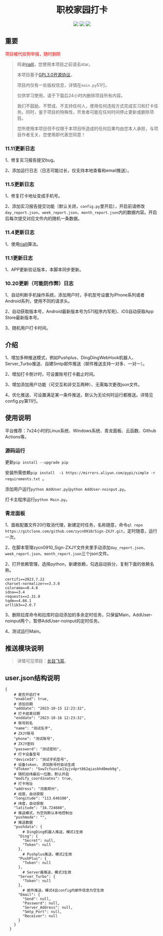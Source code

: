 <h1 align="center">职校家园打卡</h1>

<p align="center"><a href="https://www.gnu.org/licenses/gpl-3.0.zh-cn.html"><img src="https://img.shields.io/badge/Licenses-GPL3.0-brightgreen"></a> <a href="https://www.python.org/"><img src="https://img.shields.io/badge/Language-Python-brightgreen"></a>    <a href="https://github.com/rialll/fuckZXJY"><img src="https://img.shields.io/badge/Thank-rialll-red"></a></p>

## 重要
<font color="red">项目被代挂狗举报，随时删除</font>
>鸣谢[rialll](https://github.com/rialll/fuckZXJY)，您使用本项目之前请去star。
> 
>本项目基于[GPL3.0开源协议](https://www.gnu.org/licenses/gpl-3.0.zh-cn.html)。
> 
> 项目内仅有一处版权信息，详情在`main.py`51行。
> 
> 仅供学习使用，请于下载后24小时内删除项目所有内容。
> 
> 我们不鼓励、不赞成、不支持任何人，使用任何违规方式完成实习和打卡任务。同时，鉴于项目的特殊性，开发者可能在任何时间停止更新或删除项目。
> 
> 您所使用本项目但不仅限于本项目所造成的任何后果均由您本人承担，与项目作者无关，您使用即代表您同意！

### 11.11更新日志
1、修复实习报告提交bug。

2、添加运行日志（日志可能过长，仅支持本地查看和email推送）。

### 11.5更新日志
1、修复打卡地址变成手机号。

2、添加实习报告提交功能（默认关闭，`config.py`里开启），开启前请修改`day_report.json`、`week_report.json`、`month_report.json`内的数据内容。开启后每次提交对应文件内的随机一条数据。

### 11.4更新日志
1、使用[rialll](https://github.com/rialll/fuckZXJY)算法。

### 11.1更新日志
1、APP更新验证版本，本脚本同步更新。

### 10.20更新（可能防作弊）日志
1、自动判断手机操作系统，添加用户时，手机型号设置为iPhone系列或者Android系列，使用不同的请求头。

2、自动获取版本号，Android最新版本号为57(程序内写死)、iOS自动获取App Store最新版本号。

3、随机用户打卡时间。

## 介绍
1、增加多种推送模式，例如Pushplus、DingDingWebHook机器人、Server_Turbo推送、自建Smtp邮件推送（邮件推送支持一对多、一对一）。

2、增加打卡倒计时，可设置账号打卡截止时间。

3、增加添加用户功能（可交互和非交互两种）、无需每次更改json文件。

4、优化推送、可设置满足某一条件推送，默认为无论何时运行都推送。详情见config.py第11行。


## 使用说明

平台推荐：7x24小时的Linux系统、Windows系统、青龙面板、云函数、Github Actions等。

### 源码运行

更新```pip install --upgrade pip```

安装所需依赖```pip install  -i https://mirrors.aliyun.com/pypi/simple -r requirements.txt ```。

添加用户运行`python AddUser.py`/`python AddUser-noinput.py`。

打卡主程序运行`python Main.py`。

### 青龙面板

1、面板配置文件20行取消代理，新建定时任务，名称随意，命令```ql repo https://gitclone.com/github.com/zycn0910/Sign-ZXJY.git```，定时随意，运行一次。

2、在脚本管理zycn0910_Sign-ZXJY文件夹里手动添加`day_report.json`、`week_report.json`、`month_report.json`三个json文件。

2、打开依赖管理，选择python，新建依赖，勾选自动拆分，复制下面的依赖名称。
```
certifi==2023.7.22
charset-normalizer==3.3.0
colorama==0.4.6
idna==3.4
requests==2.31.0
tqdm==4.66.1
urllib3==2.0.7
```

3、删除拉库命令和拉库时自动添加的多余定时任务，只保留Main，AddUser-noinput两个，暂停AddUser-noinput的定时任务。

4、测试运行Main。

## 推送模块说明

>详情可见项目：[长目飞耳](https://github.com/zycn0910/Message-Push)。

## user.json结构说明

```
{
    # 是否开启打卡
    "enabled": true,
    # 添加日期
    "adddate": "2023-10-15 12:23:32",
    # 打卡结束日期
    "enddate": "2023-10-16 12:23:32",
    # 账号别名
    "name": "测试名字",
    # ZXJY账号
    "phone": "测试账号",
    # ZXJY密码
    "password": "测试密码",
    # 打卡设备型号
    "deviceId": "测试手机型号",
    # 设备token， 添加账号时自动生成
    "dToken": "5xw7cfuznlo13yjv4prt862qiaskhd0meb9g",
    # 随机经纬最后一位数，默认开启
    "modify_coordinates": true,
    # 打卡地址
    "address": "河南郑州",
    # 经度，自动获取
    "longitude": "113.640100",
    # 纬度，自动获取
    "latitude": "34.724680",
    # 推送模式，为空则默认本地控制台
    "pushmode": "",
    # 推送数据
    "pushdata": {
        # DingDing机器人推送，模式1生效
      "Ding": {
        "Secret": null,
        "Token": null
      },
        # Pushplus推送，模式2生效
      "PushPlus": {
        "Token": null
      },
        # Server酱推送，模式3生效
      "Server_Turbo": {
        "Token": null
      },
        # 邮件推送，模式4且config内邮件信息为空生效
      "Email": {
        "Send": null,
        "Password": null,
        "Server_Address": null,
        "Smtp_Port": null,
        "Receiver": null
      }
    }
  }
```
